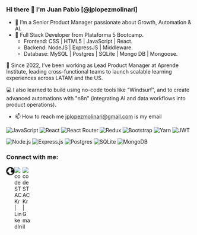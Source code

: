 ### Hi there 👋 I'm Juan Pablo [@jplopezmolinari]

<!--
**jplopezmolinari/jplopezmolinari** is a ✨ _special_ ✨ repository because its `README.md` (this file) appears on your GitHub profile.

Here are some ideas to get you started:

- 🔭 I’m currently working on ...
- 🌱 I’m currently learning ...
- 👯 I’m looking to collaborate on ...
- 🤔 I’m looking for help with ...
- 💬 Ask me about ...
- 📫 How to reach me: ...
- 😄 Pronouns: ...
- ⚡ Fun fact: ...
-->
- 🚀 I’m a Senior Product Manager passionate about Growth, Automation & AI.
- 🌱  Full Stack Developer from Plataforma 5 Bootcamp.
    - Frontend: CSS | HTML5 | JavaScript | React.
    - Backend: NodeJS | ExpressJS | Middleware.
    - Database: MySQL | Postgres | SQLite | Mongo DB | Mongoose.

📌 Since 2022, I’ve been working as Lead Product Manager at Aprende Institute, leading cross-functional teams to launch scalable learning experiences across LATAM and the US.

💻 I also learned to build using no-code tools like "Windsurf", and to create advanced automations with "n8n" (integrating AI and data workflows into product operations).

- 📫  How to reach me jplopezmolinari@gmail.com is my email

<!--

**Si quieres saber un poco más sobre mi:**

Puedo ayudarte a hacer crecer tu empresa en el mundo digital. 

Soy especialista en Growth Marketing. ¿Qué es el growth marketing? Se trata de una técnica que permite optimizar el "proceso de venta" online y lograr un incremento sostenidos de la cantidad de clientes e ingresos de la empresa.

Desde hace 20 años soy un gran apasionado de la tecnología y los negocios digitales, he creado mis propias Startups y transitado el camino del Emprendedor desde una idea hasta crear negocios rentables. También he trabajado como consultor en distintos emprendimientos ayudándolos en el desarrollo de una estrategia de ventas online que genere resultados. 

Como Growth Marketer siempre estoy buscando la forma de optimizar y generar mejores resultados para mis emprendimientos y mis clientes.

Desde Curselo ayudamos a miles de creadores de contenido a crear un negocio de cursos exitoso. 

No dudes en contactarme para lo que necesites! 👉 juanpablo@curselo.com
-->
![JavaScript](https://img.shields.io/badge/-JavaScript-333333?style=flat&logo=JavaScript&logoColor=F7DF1E)
![React](https://img.shields.io/badge/-React-333333?style=flat&logo=React&logoColor=61DAFB) 
![React Router](https://img.shields.io/badge/React_Router-CA4245?style=flat&logo=react-router&logoColor=white)
![Redux](https://img.shields.io/badge/redux-%23593d88.svg?style=flat&logo=redux&logoColor=white)
![Bootstrap](https://img.shields.io/badge/bootstrap-%23563D7C.svg?style=flat&logo=bootstrap&logoColor=white)
![Yarn](https://img.shields.io/badge/yarn-%232C8EBB.svg?style=flat&logo=yarn&logoColor=white)
![JWT](https://img.shields.io/badge/JWT-black?style=flat&logo=JSON%20web%20tokens)

![Node.js](https://img.shields.io/badge/-Node.js-333333?style=flat&logo=Node.js&logoColor=339933) 
![Express.js](https://img.shields.io/badge/express.js-%23404d59.svg?style=flat&logo=express&logoColor=%2361DAFB)
![Postgres](https://img.shields.io/badge/postgres-%23316192.svg?style=flat&logo=Postgresql&logoColor=white)
![SQLite](https://img.shields.io/badge/sqlite-%2307405e.svg?style=flat&logo=sqlite&logoColor=white)
![MongoDB](https://img.shields.io/badge/-MongoDB-333333?style=flat&logo=MongoDB&logoColor=47A248) 

<!--
![Visual Studio Code](https://img.shields.io/badge/Visual%20Studio%20Code-0078d7.svg?style=flat&logo=visual-studio-code&logoColor=white)
![Jira](https://img.shields.io/badge/jira-%230A0FFF.svg?style=flat&logo=jira&logoColor=white)
![Notion](https://img.shields.io/badge/Notion-%23000000.svg?style=flat&logo=notion&logoColor=white)
![Git](https://img.shields.io/badge/-Git-333333?style=flat&logo=Git&logoColor=F05032)
-->

### Connect with me:
[<img align="left" alt="codeSTACKr.com" width="22px" src="https://raw.githubusercontent.com/iconic/open-iconic/master/svg/globe.svg" />][website]
[<img align="left" alt="codeSTACKr | LinkedIn" width="22px" src="https://cdn.jsdelivr.net/npm/simple-icons@v3/icons/linkedin.svg" />][linkedin]
[<img align="left" alt="codeSTACKr | Gmail" width="22px" src="https://cdn.jsdelivr.net/npm/simple-icons@3.11.0/icons/gmail.svg" />][email]


[website]: https://growthmarketing.com.ar/ 
[linkedin]: https://www.linkedin.com/in/jplopezmolinari
[email]: mailto:jplopezmolinari@gmail.com

<!--
[![Juan Pablo Lopez Molinari's GitHub stats](https://github-readme-stats.vercel.app/api?username=jplopezmolinari&show_icons=true&theme=algolia&count_private=true&hide=stars,prs,issues,contribs)](https://github.com/jplopezmolinari/github-readme-stats)
-->
